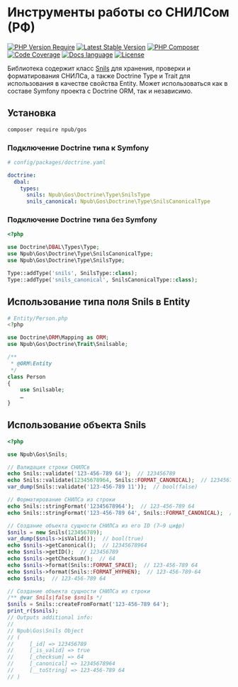 # Инструменты работы со СНИЛСом (РФ)
[![PHP Version Require](https://poser.pugx.org/npub/gos/require/php)](https://packagist.org/packages/npub/gos)
[![Latest Stable Version](https://poser.pugx.org/npub/gos/v)](https://packagist.org/packages/npub/gos)
[![PHP Composer](https://github.com/npub/gos/actions/workflows/php.yml/badge.svg)](https://github.com/npub/gos/actions/workflows/php.yml)
[![Code Coverage](https://shepherd.dev/github/npub/gos/coverage.svg)](https://shepherd.dev/github/npub/gos)
[![Docs language](https://img.shields.io/badge/docs-RU-D52B1E.svg)](https://packagist.org/packages/npub/gos)
[![License](https://poser.pugx.org/npub/gos/license)](https://packagist.org/packages/npub/gos)

Библиотека содержит класс [Snils](https://github.com/npub/gos/blob/main/src/Snils.php) для хранения, проверки и форматирования СНИЛСа, а также Doctrine Type и Trait для использования в качестве свойства Entity. Может использоваться как в составе Symfony проекта с Doctrine ORM, так и независимо.

## Установка
```bash
composer require npub/gos
```

### Подключение Doctrine типа к Symfony

```yaml
# config/packages/doctrine.yaml

doctrine:
  dbal:
    types:
      snils: Npub\Gos\Doctrine\Type\SnilsType
      snils_canonical: Npub\Gos\Doctrine\Type\SnilsCanonicalType
```

### Подключение Doctrine типа без Symfony
```php
<?php

use Doctrine\DBAL\Types\Type;
use Npub\Gos\Doctrine\Type\SnilsCanonicalType;
use Npub\Gos\Doctrine\Type\SnilsType;

Type::addType('snils', SnilsType::class);
Type::addType('snils_canonical', SnilsCanonicalType::class);

```

## Использование типа поля Snils в Entity
```php
# Entity/Person.php
<?php

use Doctrine\ORM\Mapping as ORM;
use Npub\Gos\Doctrine\Trait\Snilsable;

/**
 * @ORM\Entity
 */
class Person
{
    use Snilsable;
    …
}
```

## Использование объекта Snils
```php
<?php

use Npub\Gos\Snils;

// Валидация строки СНИЛСв
echo Snils::validate('123-456-789 64');  // 123456789
echo Snils::validate(12345678964, Snils::FORMAT_CANONICAL);  // 123456789
var_dump(Snils::validate('123-456-789 11'));  // bool(false)

// Форматирование СНИЛСа из строки
echo Snils::stringFormat('12345678964');  // 123-456-789 64
echo Snils::stringFormat('123-456-789 64', Snils::FORMAT_CANONICAL);  // 12345678964

// Создание объекта сущности СНИЛСа из его ID (7–9 цифр)
$snils = new Snils(123456789);
var_dump($snils->isValid());  // bool(true)
echo $snils->getCanonical();  // 12345678964
echo $snils->getID();  // 123456789
echo $snils->getChecksum();  // 64
echo $snils->format(Snils::FORMAT_SPACE);  // 123-456-789 64
echo $snils->format(Snils::FORMAT_HYPHEN);  // 123-456-789-64
echo $snils;  // 123-456-789 64

// Создание объекта сущности СНИЛСа из строки
/** @var Snils|false $snils */
$snils = Snils::createFromFormat('123-456-789 64');
print_r($snils);
// Outputs additional info:
//
// Npub\Gos\Snils Object
// (
//     [_id] => 123456789
//     [_is_valid] => true
//     [_checksum] => 64
//     [_canonical] => 12345678964
//     [__toString] => 123-456-789 64
// )
```
